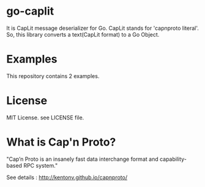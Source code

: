 # go-caplit
It is CapLit message deserializer for Go. CapLit stands for 'capnproto literal'. So, this library converts a text(CapLit format) to a Go Object.

# Examples
This repository contains 2 examples.

# License
MIT License. see LICENSE file.

# What is Cap'n Proto?
"Cap’n Proto is an insanely fast data interchange format and capability-based RPC system."

See details : http://kentonv.github.io/capnproto/
